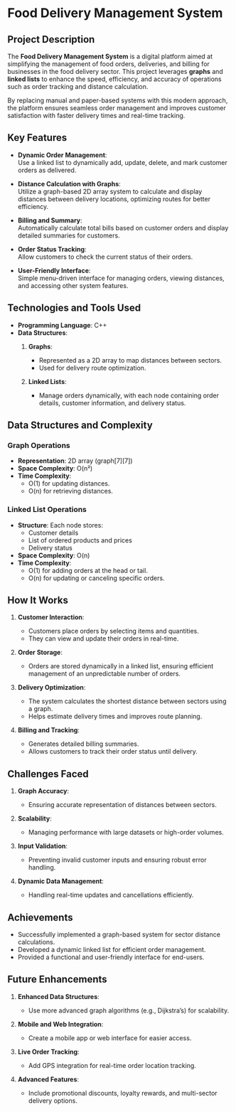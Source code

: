 # Food Delivery Management System

## Project Description

The **Food Delivery Management System** is a digital platform aimed at simplifying the management of food orders, deliveries, and billing for businesses in the food delivery sector. This project leverages **graphs** and **linked lists** to enhance the speed, efficiency, and accuracy of operations such as order tracking and distance calculation.  

By replacing manual and paper-based systems with this modern approach, the platform ensures seamless order management and improves customer satisfaction with faster delivery times and real-time tracking.  


## Key Features

- **Dynamic Order Management**:  
  Use a linked list to dynamically add, update, delete, and mark customer orders as delivered.  

- **Distance Calculation with Graphs**:  
  Utilize a graph-based 2D array system to calculate and display distances between delivery locations, optimizing routes for better efficiency.  

- **Billing and Summary**:  
  Automatically calculate total bills based on customer orders and display detailed summaries for customers.  

- **Order Status Tracking**:  
  Allow customers to check the current status of their orders.  

- **User-Friendly Interface**:  
  Simple menu-driven interface for managing orders, viewing distances, and accessing other system features.  


## Technologies and Tools Used

- **Programming Language**: C++  
- **Data Structures**:  
  1. **Graphs**:  
      - Represented as a 2D array to map distances between sectors.  
      - Used for delivery route optimization.  

  2. **Linked Lists**:  
      - Manage orders dynamically, with each node containing order details, customer information, and delivery status.  


## Data Structures and Complexity

### **Graph Operations**  
- **Representation**: 2D array (graph[7][7])  
- **Space Complexity**: O(n²)  
- **Time Complexity**:  
  - O(1) for updating distances.  
  - O(n) for retrieving distances.  

### **Linked List Operations**  
- **Structure**: Each node stores:  
  - Customer details  
  - List of ordered products and prices  
  - Delivery status  
- **Space Complexity**: O(n)  
- **Time Complexity**:  
  - O(1) for adding orders at the head or tail.  
  - O(n) for updating or canceling specific orders.  


## How It Works  

1. **Customer Interaction**:
   - Customers place orders by selecting items and quantities.  
   - They can view and update their orders in real-time.  

2. **Order Storage**:  
   - Orders are stored dynamically in a linked list, ensuring efficient management of an unpredictable number of orders.  

3. **Delivery Optimization**:  
   - The system calculates the shortest distance between sectors using a graph.  
   - Helps estimate delivery times and improves route planning.  

4. **Billing and Tracking**:  
   - Generates detailed billing summaries.  
   - Allows customers to track their order status until delivery.  


## Challenges Faced

1. **Graph Accuracy**:  
   - Ensuring accurate representation of distances between sectors.  

2. **Scalability**:  
   - Managing performance with large datasets or high-order volumes.  

3. **Input Validation**:  
   - Preventing invalid customer inputs and ensuring robust error handling.  

4. **Dynamic Data Management**:  
   - Handling real-time updates and cancellations efficiently.  

## Achievements

- Successfully implemented a graph-based system for sector distance calculations.  
- Developed a dynamic linked list for efficient order management.  
- Provided a functional and user-friendly interface for end-users.  

## Future Enhancements

1. **Enhanced Data Structures**:  
   - Use more advanced graph algorithms (e.g., Dijkstra’s) for scalability.  

2. **Mobile and Web Integration**:  
   - Create a mobile app or web interface for easier access.  

3. **Live Order Tracking**:  
   - Add GPS integration for real-time order location tracking.  

4. **Advanced Features**:  
   - Include promotional discounts, loyalty rewards, and multi-sector delivery options.  


